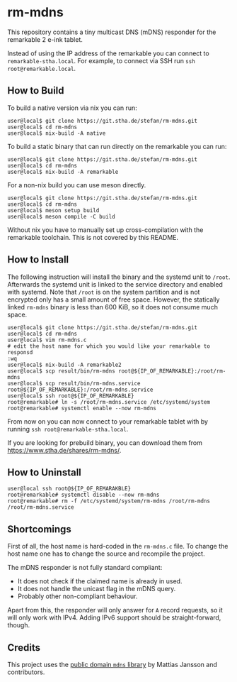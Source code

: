 # rm-mdns

This repository contains a tiny multicast DNS (mDNS) responder for the remarkable 2 e-ink tablet.

Instead of using the IP address of the remarkable you can connect to `remarkable-stha.local`.
For example, to connect via SSH run `ssh root@remarkable.local`.

## How to Build

To build a native version via nix you can run:

```shell
user@local$ git clone https://git.stha.de/stefan/rm-mdns.git
user@local$ cd rm-mdns
user@local$ nix-build -A native
```

To build a static binary that can run directly on the remarkable you can run:

```shell
user@local$ git clone https://git.stha.de/stefan/rm-mdns.git
user@local$ cd rm-mdns
user@local$ nix-build -A remarkable
```

For a non-nix build you can use meson directly.

```shell
user@local$ git clone https://git.stha.de/stefan/rm-mdns.git
user@local$ cd rm-mdns
user@local$ meson setup build
user@local$ meson compile -C build
```

Without nix you have to manually set up cross-compilation with the remarkable toolchain.
This is not covered by this README.

## How to Install

The following instruction will install the binary and the systemd unit to `/root`.
Afterwards the systemd unit is linked to the service directory and enabled with systemd.
Note that `/root` is on the system partition and is not encrypted only has a small amount of free space.
However, the statically linked `rm-mdns` binary is less than 600 KiB, so it does not consume much space.

```shell
user@local$ git clone https://git.stha.de/stefan/rm-mdns.git
user@local$ cd rm-mdns
user@local$ vim rm-mdns.c
# edit the host name for which you would like your remarkable to responsd
:wq
user@local$ nix-build -A remarkable2
user@local$ scp result/bin/rm-mdns root@${IP_OF_REMARKABLE}:/root/rm-mdns
user@local$ scp result/bin/rm-mdns.service root@${IP_OF_REMARKABLE}:/root/rm-mdns.service
user@local$ ssh root@${IP_OF_REMARKABLE}
root@remarkable# ln -s /root/rm-mdns.service /etc/systemd/system
root@remarkable# systemctl enable --now rm-mdns
```

From now on you can now connect to your remarkable tablet with by running `ssh root@remarkable-stha.local`.

If you are looking for prebuild binary, you can download them from <https://www.stha.de/shares/rm-mdns/>.

## How to Uninstall

```shell
user@local ssh root@${IP_OF_REMARAKBLE}
root@remarkable# systemctl disable --now rm-mdns
root@remarkable# rm -f /etc/systemd/system/rm-mdns /root/rm-mdns /root/rm-mdns.service
```

## Shortcomings

First of all, the host name is hard-coded in the `rm-mdns.c` file.
To change the host name one has to change the source and recompile the project.

The mDNS responder is not fully standard compliant:

- It does not check if the claimed name is already in used.
- It does not handle the unicast flag in the mDNS query.
- Probably other non-compliant behaviour.

Apart from this, the responder will only answer for `A` record requests, so it will only work with IPv4.
Adding IPv6 support should be straight-forward, though.

## Credits

This project uses the [public domain `mdns` library][mdns] by Mattias Jansson and contributors.

[mdns]: https://github.com/mjansson/mdns

